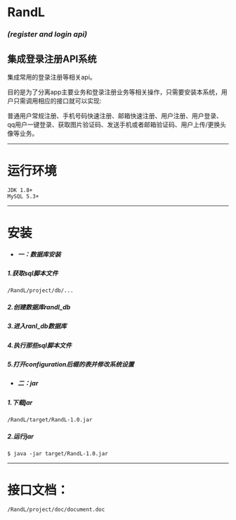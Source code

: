 # **RandL**
### *(register and login api)*
## 集成登录注册API系统

集成常用的登录注册等相关api。 

目的是为了分离app主要业务和登录注册业务等相关操作，只需要安装本系统，用户只需调用相应的接口就可以实现: 

 普通用户常规注册、手机号码快速注册、邮箱快速注册、用户注册、用户登录、qq用户一键登录、获取图片验证码、发送手机或者邮箱验证码、用户上传/更换头像等业务。

---
# 运行环境

```
JDK 1.8+ 
MySQL 5.3+
```

---
# **安装** 
- ##### 一：数据库安装
##### 1.获取sql脚本文件

```
/RandL/project/db/...
```
##### 2.创建数据库randl_db
##### 3.进入ranl_db数据库
##### 4.执行那些sql脚本文件
##### 5.打开configuration后缀的表并修改系统设置 

- ##### 二：jar

##### 1.下载jar
```
/RandL/target/RandL-1.0.jar
```
##### 2.运行jar

```
$ java -jar target/RandL-1.0.jar
```



---

# 接口文档：

```
/RandL/project/doc/document.doc
```
